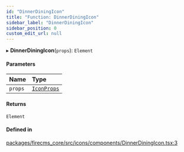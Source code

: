 ```yaml
---
id: "DinnerDiningIcon"
title: "Function: DinnerDiningIcon"
sidebar_label: "DinnerDiningIcon"
sidebar_position: 0
custom_edit_url: null
---
```


▸ **DinnerDiningIcon**(`props`): `Element`

#### Parameters

| Name | Type |
| :------ | :------ |
| `props` | [`IconProps`](../types/IconProps.md) |

#### Returns

`Element`

#### Defined in

[packages/firecms_core/src/icons/components/DinnerDiningIcon.tsx:3](https://github.com/FireCMSco/firecms/blob/d45f3739/packages/firecms_core/src/icons/components/DinnerDiningIcon.tsx#L3)

